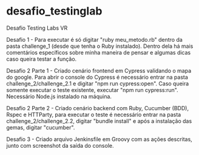 # desafio_testinglab

Desafio Testing Labs VR

Desafio 1 - Para executar é só digitar "ruby meu_metodo.rb" dentro da pasta challenge_1 (desde que tenha o Ruby instalado). Dentro dela há mais comentários específicos sobre minha maneira de pensar e algumas dicas caso queira testar a função.

Desafio 2 Parte 1 - Criado cenário frontend em Cypress validando o mapa do google. Para abrir o console do Cypress é necessário entrar na pasta challenge_2/challenge_2.1 e digitar "npm run cypress:open". Caso queira somente executar o teste existente, executar "npm run cypress:run". Necessário Node.js instalado na máquina.

Desafio 2 Parte 2 - Criado cenário backend com Ruby, Cucumber (BDD), Rspec e HTTParty, para executar o teste é necessário entrar na pasta challenge_2/challenge_2.2, digitar "bundle install" e após a instalação das gemas, digitar "cucumber".

Desafio 3 - Criado arquivo Jenkinsfile em Groovy com as ações descritas, junto com screenshot da saída do console.
